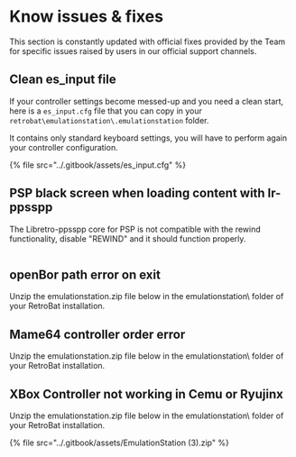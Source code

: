 # Know issues & fixes

This section is constantly updated with official fixes provided by the Team for specific issues raised by users in our official support channels.

## Clean es\_input file

If your controller settings become messed-up and you need a clean start, here is a `es_input.cfg` file that you can copy in your `retrobat\emulationstation\.emulationstation` folder.

It contains only standard keyboard settings, you will have to perform again your controller configuration.

{% file src="../.gitbook/assets/es_input.cfg" %}

## PSP black screen when loading content with lr-ppsspp

The Libretro-ppsspp core for PSP is not compatible with the rewind functionality, disable "REWIND" and it should function properly.

<div align="left">

<figure><img src="https://i.imgur.com/f5hdMPJ.png" alt=""><figcaption></figcaption></figure>

</div>

## openBor path error on exit

Unzip the emulationstation.zip file below in the emulationstation\ folder of your RetroBat installation.

## Mame64 controller order error

Unzip the emulationstation.zip file below in the emulationstation\ folder of your RetroBat installation.

## XBox Controller not working in Cemu or Ryujinx

Unzip the emulationstation.zip file below in the emulationstation\ folder of your RetroBat installation.

{% file src="../.gitbook/assets/EmulationStation (3).zip" %}
